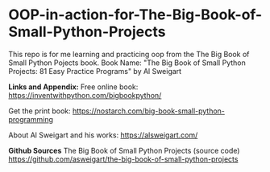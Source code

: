 # OOP-in-action-for-The-Big-Book-of-Small-Python-Projects
This repo is for me learning and practicing oop from the The Big Book of Small Python Pojects book.
Book Name:  "The Big Book of Small Python Projects: 81 Easy Practice Programs" by Al Sweigart

**Links and Appendix:**
Free online book:
https://inventwithpython.com/bigbookpython/

Get the print book:
https://nostarch.com/big-book-small-python-programming

About Al Sweigart and his works:
https://alsweigart.com/

**Github Sources**
The Big Book of Small Python Projects (source code)
https://github.com/asweigart/the-big-book-of-small-python-projects
